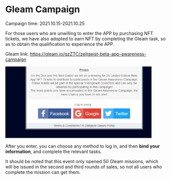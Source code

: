 # Gleam Campaign

Campaign time: 2021.10.15-2021.10.25

For those users who are unwilling to enter the APP by purchasing NFT tickets, we have also adopted to earn NFT by completing the Gleam task, so as to obtain the qualification to experience the APP.

Gleam link: https://gleam.io/qzZTC/zeitgeist-beta-app-awareness-campaign

<img src="https://raw.githubusercontent.com/Whisker17/ImageStoreService/main/image-20211013120845311.png" style="zoom:67%;" />

After you enter, you can choose any method to log in, and then **bind your information**, and complete the relevant tasks.

It should be noted that this event only opened 50 Gleam missions, which will be issued in the second and third rounds of sales, so not all users who complete the mission can get them.